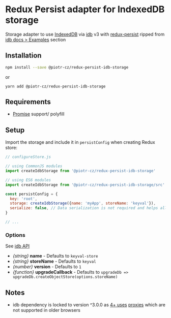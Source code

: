 # Redux Persist adapter for IndexedDB storage

Storage adapter to use [IndexedDB](https://developer.mozilla.org/en-US/docs/Glossary/IndexedDB) via [idb](https://www.npmjs.com/package/idb) v3 with [redux-persist](https://github.com/rt2zz/redux-persist) ripped from [idb docs > Examples](https://github.com/jakearchibald/idb/tree/v3.0.0#keyval-store) section


## Installation

```sh
npm install --save @piotr-cz/redux-persist-idb-storage
```
or

```
yarn add @piotr-cz/redux-persist-idb-storage
```


## Requirements

- [Promise](https://developer.mozilla.org/en-US/docs/Web/JavaScript/Reference/Global_Objects/Promise) support/ polyfill


## Setup

Import the storage and include it in `persistConfig` when creating Redux store:

```js
// configureStore.js

// using CommonJS modules
import createIdbStorage from '@piotr-cz/redux-persist-idb-storage'

// using ES6 modules
import createIdbStorage from '@piotr-cz/redux-persist-idb-storage/src'

const persistConfig = {
  key: 'root',
  storage: createIdbStorage({name: 'myApp', storeName: 'keyval'}),
  serialize: false, // Data serialization is not required and helps allows DevTools to inspect storage value
}

// ...
```


### Options

See [idb API](https://github.com/jakearchibald/idb/tree/v3.0.2#api)

- _{string}_ **name** - Defaults to `keyval-store`
- _{string}_ **storeName** - Defaults to `keyval`
- _{number}_ **version** - Defaults to `1`
- _{function}_ **upgradeCallback** - Defaults to `upgradeDb => upgradeDb.createObjectStore(options.storeName)`


## Notes

- idb dependency is locked to version ^3.0.0 as [4+ uses](https://github.com/jakearchibald/idb/blob/v4.0.3/changes.md#new-stuff) [proxies](https://developer.mozilla.org/en-US/docs/Web/JavaScript/Reference/Global_Objects/Proxy) which are not supported in older browsers
